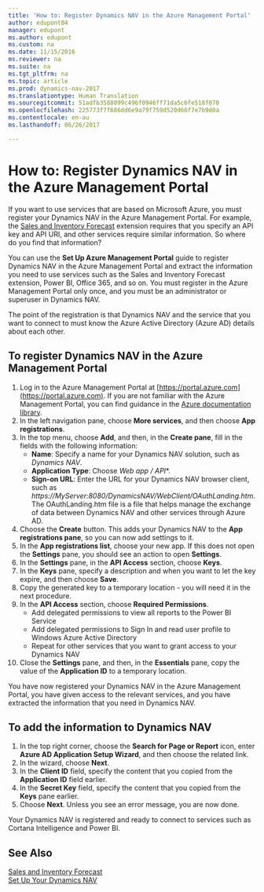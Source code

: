 ```yaml
---
title: 'How to: Register Dynamics NAV in the Azure Management Portal'
author: edupont04
manager: edupont
ms.author: edupont
ms.custom: na
ms.date: 11/15/2016
ms.reviewer: na
ms.suite: na
ms.tgt_pltfrm: na
ms.topic: article
ms.prod: dynamics-nav-2017
ms.translationtype: Human Translation
ms.sourcegitcommit: 51adfb3588099c496f0946ff71da5c6fe518f070
ms.openlocfilehash: 225773f7f686dd6e9a79f759d520d66f7e7b9d0a
ms.contentlocale: en-au
ms.lasthandoff: 06/26/2017

---
```

# <a name="how-to-register-dynamics-nav-in-the-azure-management-portal"></a>How to: Register Dynamics NAV in the Azure Management Portal
If you want to use services that are based on Microsoft Azure, you must register your Dynamics NAV in the Azure Management Portal. For example, the [Sales and Inventory Forecast](ui-extensions-sales-forecast.md) extension requires that you specify an API key and API URI, and other services require similar information. So where do you find that information?

You can use the **Set Up Azure Management Portal** guide to register Dynamics NAV in the Azure Management Portal and extract the information you need to use services such as the Sales and Inventory Forecast extension, Power BI, Office 365, and so on. You must register in the Azure Management Portal only once, and you must be an administrator or superuser in Dynamics NAV.

The point of the registration is that Dynamics NAV and the service that you want to connect to must know the Azure Active Directory (Azure AD) details about each other.

## <a name="to-register-dynamics-nav-in-the-azure-management-portal"></a>To register Dynamics NAV in the Azure Management Portal
1. Log in to the Azure Management Portal at [https://portal.azure.com](https://portal.azure.com).
    If you are not familiar with the Azure Management Portal, you can find guidance in the [Azure documentation library](https://azure.microsoft.com/en-us/documentation/articles).
2. In the left navigation pane, choose **More services**, and then choose **App registrations**.
3. In the top menu, choose **Add**, and then, in the **Create pane**, fill in the fields with the following information:
    - **Name**: Specify a name for your Dynamics NAV solution, such as *Dynamics NAV*.
    - **Application Type**: Choose **Web app* / API**.
    - **Sign-on URL**: Enter the URL for your Dynamics NAV browser client, such as *https://MyServer:8080/DynamicsNAV/WebClient/OAuthLanding.htm*.
        The OAuthLanding.htm file is a file that helps manage the exchange of data between Dynamics NAV and other services through Azure AD.
4. Choose the **Create** button.
    This adds your Dynamics NAV to the **App registrations pane**, so you can now add settings to it.
5. In the **App registrations list**, choose your new app. If this does not open the **Settings** pane, you should see an action to open **Settings**.
6. In the **Settings** pane, in the **API Access** section, choose **Keys**.
7. In the **Keys** pane, specify a description and when you want to let the key expire, and then choose **Save**.
8. Copy the generated key to a temporary location - you will need it in the next procedure.
9. In the **API Access** section, choose **Required Permissions**.
    - Add delegated permissions to view all reports to the Power BI Service
    - Add delegated permissions to Sign In and read user profile to Windows Azure Active Directory
    - Repeat for other services that you want to grant access to your Dynamics NAV
10. Close the **Settings** pane, and then, in the **Essentials** pane, copy the value of the **Application ID** to a temporary location.

You have now registered your Dynamics NAV in the Azure Management Portal, you have given access to the relevant services, and you have extracted the information that you need in Dynamics NAV.  

## <a name="to-add-the-information-to-dynamics-nav"></a>To add the information to Dynamics NAV
1. In the top right corner, choose the **Search for Page or Report** icon, enter **Azure AD Application Setup Wizard**, and then choose the related link.
2. In the wizard, choose **Next**.
3. In the **Client ID** field, specify the content that you copied from the **Application ID** field earlier.
4. In the **Secret Key** field, specify the content that you copied from the **Keys** pane earlier.
5. Choose **Next**. Unless you see an error message, you are now done.

Your Dynamics NAV is registered and ready to connect to services such as Cortana Intelligence and Power BI.

## <a name="see-also"></a>See Also
[Sales and Inventory Forecast](ui-extensions-sales-forecast.md)  
[Set Up Your Dynamics NAV](setup.md)  

